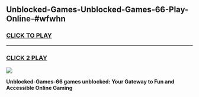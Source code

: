 
## Unblocked-Games-Unblocked-Games-66-Play-Online-#wfwhn
<h3>
<a href="https://premium.freeplayer.one?title=Unblocked-Games-66&ref=27F">CLICK TO PLAY</a></h3>
<hr>

<h3>
<a href="https://premium.freeplayer.one?title=Unblocked-Games-66&ref=27F">CLICK 2 PLAY</a>
  
</h3>

<a href="https://premium.freeplayer.one?title=Unblocked-Games-66&ref=27F"><img src="https://clearcache.store/games.png"></a>


**Unblocked-Games-66 games unblocked: Your Gateway to Fun and Accessible Online Gaming**
